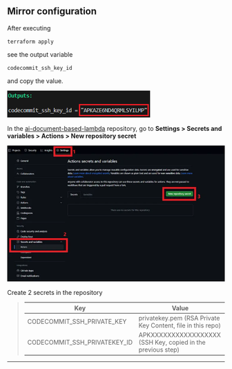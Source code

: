 ## Mirror configuration


After executing
```
terraform apply
```

 see the output variable
```
codecommit_ssh_key_id
``` 
and copy the value.


<img src="./.github/images/codecommit-ssh-key-id-example.png">


In the [ai-document-based-lambda](https://github.com/HarissonNascimento/ai-document-based-lambda) repository, go to **Settings > Secrets and variables > Actions > New repository secret**


<img src="./.github/images/new-repository-secret.png">


Create 2 secrets in the repository


> | Key | Value |
> |---|---|
> | CODECOMMIT_SSH_PRIVATE_KEY | privatekey.pem (RSA Private Key Content, file in this repo) |
> | CODECOMMIT_SSH_PRIVATEKEY_ID | APKXXXXXXXXXXXXXXXXX (SSH Key, copied in the previous step) |


---